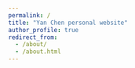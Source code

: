 ```yaml
---
permalink: /
title: "Yan Chen personal website"
author_profile: true
redirect_from:
  - /about/
  - /about.html
---
```

